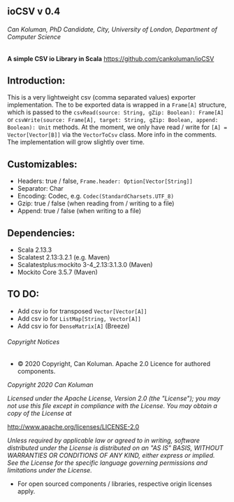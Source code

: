## ioCSV v 0.4
###### Can Koluman, PhD Candidate, City, University of London, Department of Computer Science

**A simple CSV io Library in Scala**
https://github.com/cankoluman/ioCSV

Introduction:
-
This is a very lightweight csv (comma separated values) exporter implementation.
The to be exported data is wrapped in a `Frame[A]` structure, 
which is passed to the `csvRead(source: String, gZip: Boolean): Frame[A]` 
or `csvWrite(source: Frame[A], target: String, gZip: Boolean, append: Boolean): Unit` 
methods. At the moment, we only have 
read / write for `[A] = Vector[Vector[B]]` via the `VectorToCsv` class. More info in the comments.
The implementation will grow slightly over time.  

Customizables:
- 
- Headers: true / false, `Frame.header: Option[Vector[String]]`
- Separator: Char
- Encoding: Codec, e.g. `Codec(StandardCharsets.UTF_8)`
- Gzip: true / false (when reading from / writing to a file)
- Append: true / false (when writing to a file)

Dependencies:
-
- Scala 2.13.3
- Scalatest 2.13:3.2.1 (e.g. Maven)
- Scalatestplus:mockito 3-4_2.13:3.1.3.0 (Maven)
- Mockito Core 3.5.7 (Maven)

TO DO:
-
- Add csv io for transposed `Vector[Vector[A]]`
- Add csv io for `ListMap[String, Vector[A]]`
- Add csv io for `DenseMatrix[A]` (Breeze)



###### Copyright Notices
- &copy; 2020 Copyright, Can Koluman. Apache 2.0 Licence for authored components.

_Copyright 2020 Can Koluman_

_Licensed under the Apache License, Version 2.0 (the "License");
you may not use this file except in compliance with the License.
You may obtain a copy of the License at_

 http://www.apache.org/licenses/LICENSE-2.0

_Unless required by applicable law or agreed to in writing, software
distributed under the License is distributed on an "AS IS" BASIS,
WITHOUT WARRANTIES OR CONDITIONS OF ANY KIND, either express or implied.
See the License for the specific language governing permissions and
limitations under the License._

- For  open sourced components / libraries, respective origin licenses apply.


